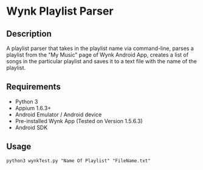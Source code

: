 # Wynk Playlist Parser

## Description

A playlist parser that takes in the playlist name via command-line, parses a playlist from the "My Music" page of Wynk Android App, creates a list of songs in the particular playlist and saves it to a text file with the name of the playlist.

## Requirements

* Python 3
* Appium 1.6.3+
* Android Emulator / Android device
* Pre-installed Wynk App (Tested on Version 1.5.6.3)
* Android SDK 

## Usage

`python3 wynkTest.py "Name Of Playlist" "FileName.txt"`

